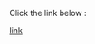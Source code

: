 Click the link below :

[link](https://drive.google.com/file/d/1ZZAy-tW8ZSH9PZ8rhj1HC3PhIRssyyVU/view?usp=sharing)
